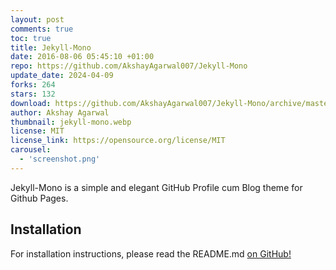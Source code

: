 ```yaml
---
layout: post
comments: true
toc: true
title: Jekyll-Mono
date: 2016-08-06 05:45:10 +01:00
repo: https://github.com/AkshayAgarwal007/Jekyll-Mono
update_date: 2024-04-09
forks: 264
stars: 132
download: https://github.com/AkshayAgarwal007/Jekyll-Mono/archive/master.zip
author: Akshay Agarwal
thumbnail: jekyll-mono.webp
license: MIT
license_link: https://opensource.org/license/MIT
carousel:
  - 'screenshot.png'
---
```


Jekyll-Mono is a simple and elegant GitHub Profile cum Blog theme for Github Pages.

## Installation

For installation instructions, please read the README.md [on GitHub!](https://github.com/AkshayAgarwal007/Jekyll-Mono)
